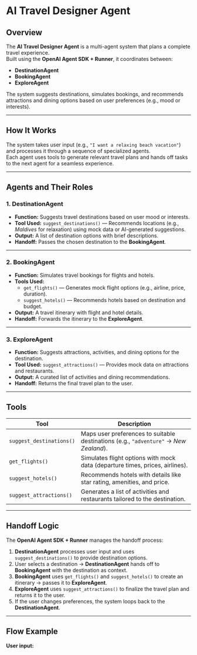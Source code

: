 # AI Travel Designer Agent

## Overview
The **AI Travel Designer Agent** is a multi-agent system that plans a complete travel experience.  
Built using the **OpenAI Agent SDK + Runner**, it coordinates between:

- **DestinationAgent**
- **BookingAgent**
- **ExploreAgent**

The system suggests destinations, simulates bookings, and recommends attractions and dining options based on user preferences (e.g., mood or interests).

---

## How It Works
The system takes user input (e.g., `"I want a relaxing beach vacation"`) and processes it through a sequence of specialized agents.  
Each agent uses tools to generate relevant travel plans and hands off tasks to the next agent for a seamless experience.

---

## Agents and Their Roles

### 1. DestinationAgent
- **Function:** Suggests travel destinations based on user mood or interests.  
- **Tool Used:** `suggest_destinations()` — Recommends locations (e.g., *Maldives* for relaxation) using mock data or AI-generated suggestions.  
- **Output:** A list of destination options with brief descriptions.  
- **Handoff:** Passes the chosen destination to the **BookingAgent**.

---

### 2. BookingAgent
- **Function:** Simulates travel bookings for flights and hotels.  
- **Tools Used:**  
  - `get_flights()` — Generates mock flight options (e.g., airline, price, duration).  
  - `suggest_hotels()` — Recommends hotels based on destination and budget.  
- **Output:** A travel itinerary with flight and hotel details.  
- **Handoff:** Forwards the itinerary to the **ExploreAgent**.

---

### 3. ExploreAgent
- **Function:** Suggests attractions, activities, and dining options for the destination.  
- **Tool Used:** `suggest_attractions()` — Provides mock data on attractions and restaurants.  
- **Output:** A curated list of activities and dining recommendations.  
- **Handoff:** Returns the final travel plan to the user.

---

## Tools

| Tool | Description |
|------|-------------|
| `suggest_destinations()` | Maps user preferences to suitable destinations (e.g., `"adventure"` → *New Zealand*). |
| `get_flights()` | Simulates flight options with mock data (departure times, prices, airlines). |
| `suggest_hotels()` | Recommends hotels with details like star rating, amenities, and price. |
| `suggest_attractions()` | Generates a list of activities and restaurants tailored to the destination. |

---

## Handoff Logic
The **OpenAI Agent SDK + Runner** manages the handoff process:

1. **DestinationAgent** processes user input and uses `suggest_destinations()` to provide destination options.  
2. User selects a destination → **DestinationAgent** hands off to **BookingAgent** with the destination as context.  
3. **BookingAgent** uses `get_flights()` and `suggest_hotels()` to create an itinerary → passes it to **ExploreAgent**.  
4. **ExploreAgent** uses `suggest_attractions()` to finalize the travel plan and returns it to the user.  
5. If the user changes preferences, the system loops back to the **DestinationAgent**.

---

## Flow Example

**User input:**  
